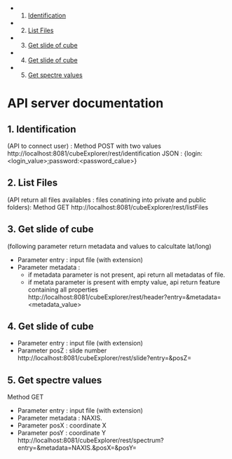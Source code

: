 <!-- vscode-markdown-toc -->
* 1. [Identification](#Identification)
* 2. [List Files](#ListFiles)
* 3. [Get slide of cube](#Getslideofcube)
* 4. [Get slide of cube](#Getslideofcube-1)
* 5. [Get spectre values](#Getspectrevalues)

<!-- vscode-markdown-toc-config
	numbering=true
	autoSave=true
	/vscode-markdown-toc-config -->
<!-- /vscode-markdown-toc -->

# API server documentation

##  1. <a name='Identification'></a>Identification 
(API to connect user) : Method POST with two values
http://localhost:8081/cubeExplorer/rest/identification
JSON : {login:<login_value>;password:<password_calue>}

##  2. <a name='ListFiles'></a>List Files 
(API return all files availables : files conatining into private and public folders): Method GET
http://localhost:8081/cubeExplorer/rest/listFiles

##  3. <a name='Getslideofcube'></a>Get slide of cube 
(following parameter return metadata and values to calcultate lat/long)
- Parameter entry : input file (with extension)
-  Parameter metadata : 
    - if metadata parameter is not present, api return all metadatas of file.
    - if metata parameter is present with empty value, api return feature containing all properties 
http://localhost:8081/cubeExplorer/rest/header?entry=<file>&metadata=<metadata_value>

##  4. <a name='Getslideofcube-1'></a>Get slide of cube
- Parameter entry : input file (with extension)
- Parameter posZ : slide number
http://localhost:8081/cubeExplorer/rest/slide?entry=<file>&posZ=<slideNumber>

##  5. <a name='Getspectrevalues'></a>Get spectre values 
Method GET

- Parameter entry : input file (with extension)
- Parameter metadata : NAXIS.
- Parameter posX : coordinate X
- Parameter posY : coordinate Y
http://localhost:8081/cubeExplorer/rest/spectrum?entry=<file>&metadata=NAXIS.&posX=<x>&posY=<y>
